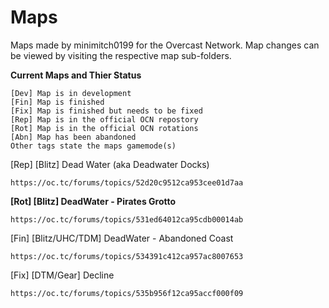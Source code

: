 Maps
====

Maps made by minimitch0199 for the Overcast Network.
Map changes can be viewed by visiting the respective map sub-folders.

**Current Maps and Thier Status**
```
[Dev] Map is in development
[Fin] Map is finished
[Fix] Map is finished but needs to be fixed
[Rep] Map is in the official OCN repostory
[Rot] Map is in the official OCN rotations
[Abn] Map has been abandoned
Other tags state the maps gamemode(s)
```

[Rep] [Blitz] Dead Water (aka Deadwater Docks)
```
https://oc.tc/forums/topics/52d20c9512ca953cee01d7aa
```

**[Rot] [Blitz] DeadWater - Pirates Grotto**
```
https://oc.tc/forums/topics/531ed64012ca95cdb00014ab
```

[Fin] [Blitz/UHC/TDM] DeadWater - Abandoned Coast
```
https://oc.tc/forums/topics/534391c412ca957ac8007653
```

[Fix] [DTM/Gear] Decline
```
https://oc.tc/forums/topics/535b956f12ca95accf000f09
```
